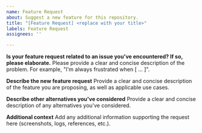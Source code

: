 ```yaml
---
name: Feature Request
about: Suggest a new feature for this repository.
title: "[Feature Request] <replace with your title>"
labels: Feature Request
assignees: ''

---
```


**Is your feature request related to an issue you've encountered? If so, please elaborate.**
Please provide a clear and concise description of the problem. For example, "I'm always frustrated when [ ... ]".

**Describe the new feature request**
Provide a clear and concise description of the feature you are proposing, as well as applicable use cases.

**Describe other alternatives you've considered**
Provide a clear and concise description of any alternatives you've considered.

**Additional context**
Add any additional information supporting the request here (screenshots, logs, references, etc.).
